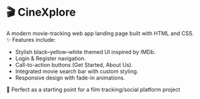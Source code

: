 # 🎬 CineXplore

A modern movie-tracking web app landing page built with HTML and CSS.
✨ Features include:
- Stylish black–yellow–white themed UI inspired by IMDb.
- Login & Register navigation.
- Call-to-action buttons (Get Started, About Us).
- Integrated movie search bar with custom styling.
- Responsive design with fade-in animations.

🚀 Perfect as a starting point for a film tracking/social platform project
